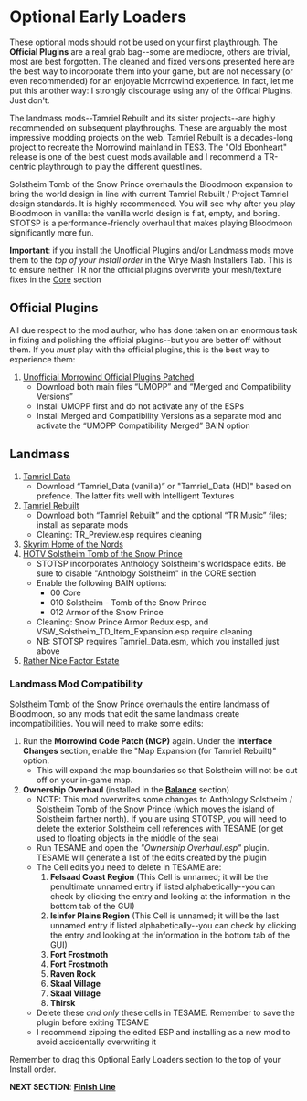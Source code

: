 # Optional Early Loaders
These optional mods should not be used on your first playthrough. The **Official Plugins** are a real grab bag--some are mediocre, others are trivial, most are best forgotten. The cleaned and fixed versions presented here are the best way to incorporate them into your game, but are not necessary (or even recommended) for an enjoyable Morrowind experience. In fact, let me put this another way: I strongly discourage using any of the Offical Plugins. Just don't.

The landmass mods--Tamriel Rebuilt and its sister projects--are highly recommended on subsequent playthroughs. These are arguably the most impressive modding projects on the web. Tamriel Rebuilt is a decades-long project to recreate the Morrowind mainland in TES3. The "Old Ebonheart" release is one of the best quest mods available and I recommend a TR-centric playthrough to play the different questlines.

Solstheim Tomb of the Snow Prince overhauls the Bloodmoon expansion to bring the world design in line with current Tamriel Rebuilt / Project Tamriel design standards. It is highly recommended. You will see why after you play Bloodmoon in vanilla: the vanilla world design is flat, empty, and boring. STOTSP is a performance-friendly overhaul that makes playing Bloodmoon significantly more fun.

**Important**: if you install the Unofficial Plugins and/or Landmass mods move them to the *top of your install order* in the Wrye Mash Installers Tab. This is to ensure neither TR nor the official plugins overwrite your mesh/texture fixes in the [Core](https://github.com/doublemoulinet/Morrowind-Modular-Mod-Guide/blob/master/CORE.md) section
	
## Official Plugins
All due respect to the mod author, who has done taken on an enormous task in fixing and polishing the official plugins--but you are better off without them. If you *must* play with the official plugins, this is the best way to experience them:
1. [Unofficial Morrowind Official Plugins Patched](https://www.nexusmods.com/morrowind/mods/43931?tab=files)
	- Download both main files “UMOPP” and “Merged and Compatibility Versions”
	- Install UMOPP first and do not activate any of the ESPs
	- Install Merged and Compatibility Versions as a separate mod and activate the “UMOPP Compatibility Merged” BAIN option
	
## Landmass
1. [Tamriel Data](https://www.nexusmods.com/morrowind/mods/44537?tab=files)
	- Download “Tamriel_Data (vanilla)” or "Tamriel_Data (HD)" based on prefence. The latter fits well with Intelligent Textures
1. [Tamriel Rebuilt](https://www.nexusmods.com/morrowind/mods/42145?tab=files)
	- Download both “Tamriel Rebuilt” and the optional “TR Music” files; install as separate mods
	- Cleaning: TR_Preview.esp requires cleaning
1. [Skyrim Home of the Nords](https://www.nexusmods.com/morrowind/mods/44921?tab=files)
1. [HOTV Solstheim Tomb of the Snow Prince](https://www.nexusmods.com/morrowind/mods/46810)
	- STOTSP incorporates Anthology Solstheim's worldspace edits. Be sure to disable "Anthology Solstheim" in the CORE section
	- Enable the following BAIN options:
		- 00 Core
		- 010 Solstheim - Tomb of the Snow Prince
		- 012 Armor of the Snow Prince
	- Cleaning: Snow Prince Armor Redux.esp, and VSW_Solstheim_TD_Item_Expansion.esp require cleaning
	- NB: STOTSP requires Tamriel_Data.esm, which you installed just above
1. [Rather Nice Factor Estate](https://www.nexusmods.com/morrowind/mods/47933?tab=files)

### Landmass Mod Compatibility
Solstheim Tomb of the Snow Prince overhauls the entire landmass of Bloodmoon, so any mods that edit the same landmass create incompatibilities. You will need to make some edits:

1. Run the **Morrowind Code Patch (MCP)** again. Under the **Interface Changes** section, enable the "Map Expansion (for Tamriel Rebuilt)" option. 
	- This will expand the map boundaries so that Solstheim will not be cut off on your in-game map.
1. **Ownership Overhaul** (installed in the [**Balance**](https://github.com/doublemoulinet/Morrowind-Modular-Mod-Guide/blob/master/BALANCE.md) section)
	- NOTE: This mod overwrites some changes to Anthology Solstheim / Solstheim Tomb of the Snow Prince (which moves the island of Solstheim farther north). If you are using STOTSP, you will need to delete the exterior Solstheim cell references with TESAME (or get used to floating objects in the middle of the sea)
	- Run TESAME and open the *"Ownership Overhaul.esp"* plugin. TESAME will generate a list of the edits created by the plugin
	- The Cell edits you need to delete in TESAME are:
		1. **Felsaad Coast Region** (This Cell is unnamed; it will be the penultimate unnamed entry if listed alphabetically--you can check by clicking the entry and looking at the information in the bottom tab of the GUI)
		1. **Isinfer Plains Region** (This Cell is unnamed; it will be the last unnamed entry if listed alphabetically--you can check by clicking the entry and looking at the information in the bottom tab of the GUI)
		1. **Fort Frostmoth**
		1. **Fort Frostmoth**
		1. **Raven Rock**
		1. **Skaal Village**
		1. **Skaal Village**
		1. **Thirsk**
	- Delete these *and only* these cells in TESAME. Remember to save the plugin before exiting TESAME
	- I recommend zipping the edited ESP and installing as a new mod to avoid accidentally overwriting it

Remember to drag this Optional Early Loaders section to the top of your Install order.


**NEXT SECTION**:
[**Finish Line**](https://github.com/doublemoulinet/Morrowind-Modular-Mod-Guide/blob/master/FINISHLINE.md)